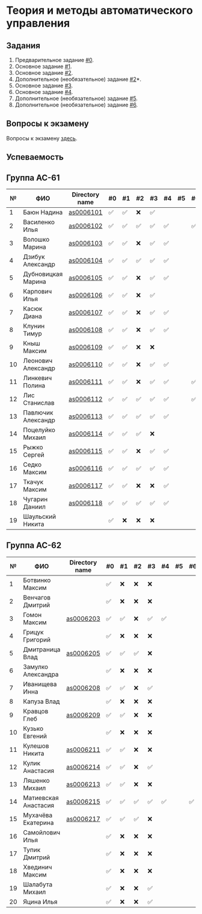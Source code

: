 ﻿# Теория и методы автоматического управления

## Задания

1. Предварительное задание [#0](./tasks/task_00/readme.md).
2. Основное задание [#1](./tasks/task_01/readme.md).
3. Основное задание [#2](./tasks/task_02/readme.md).
4. Дополнительное (необязательное) задание [#2](https://github.com/platisd/duplicate-code-detection-tool/issues/27)*.
5. Основное задание [#3](./tasks/task_03/readme.md).
6. Основное задание [#4](./tasks/task_04/readme.md).
7. Дополнительное (необязательное) задание [#5](./tasks/task_05/readme.md).
8. Дополнительное (необязательное) задание [#6](./tasks/task_06/readme.md).

## Вопросы к экзамену

Вопросы к экзамену [здесь](./tasks/readme.md).

## Успеваемость

## Группа АС-61


| №  | ФИО                            | Directory name               | #0 | #1  | #2 | #3  | #4 | #5 | #6 | Рейтинг | Доклад |
|----|--------------------------------|------------------------------|----|-----|----|-----|----|----|----|---------|--------|
| 1  | Баюн Надина                    | [as0006101](trunk/as0006101) | ✅ | ✅ | ❌ | ✅ |    |    |    |         |        |
| 2  | Василенко Илья                 | [as0006102](trunk/as0006102) | ✅ | ✅ | ✅ | ✅ | ✅ |    | ✅ |       ❽|        |
| 3  | Волошко Марина                 | [as0006103](trunk/as0006103) | ✅ | ✅ | ❌ | ✅ | ✅ |    |    |        7|        |
| 4  | Дзибук Александр               | [as0006104](trunk/as0006104) | ✅ | ✅ | ✅ | ✅ | ✅ |    |    |       ❾|        |
| 5  | Дубновицкая Марина             | [as0006105](trunk/as0006105) | ✅ | ✅ | ❌ | ✅ | ✅ |    |    |        7|        |
| 6  | Карпович Илья                  | [as0006106](trunk/as0006106) | ✅ | ✅ | ❌ | ✅ |    |    |    |         |        |
| 7  | Касюк Диана                    | [as0006107](trunk/as0006107) | ✅ | ✅ | ❌ | ✅ | ✅ |    |    |        7|        |
| 8  | Клунин Тимур                   | [as0006108](trunk/as0006108) | ✅ | ✅ | ❌ | ✅ | ✅ |    |    |         |        |
| 9  | Кныш Максим                    | [as0006109](trunk/as0006109) | ✅ | ✅ | ❌ | ❌ |    |    |    |        7|        |
| 10 | Леонович Александр             | [as0006110](trunk/as0006110) | ✅ | ✅ | ❌ | ✅ | ✅ |    |    |        7|        |
| 11 | Линкевич Полина                | [as0006111](trunk/as0006111) | ✅ | ✅ | ❌ | ✅ | ✅ |    | ✅ |        7|        |
| 12 | Лис Станислав                  | [as0006112](trunk/as0006112) | ✅ | ✅ | ✅ | ✅ | ✅ |    | ✅ |       ❽|        |
| 13 | Павлючик Александр             | [as0006113](trunk/as0006113) | ✅ | ✅ | ✅ | ✅ | ✅ |    |    |       ❽|        |
| 14 | Поцелуйко Михаил               | [as0006114](trunk/as0006114) | ✅ | ✅ | ✅ | ❌ |    |    |    |       ❽|        |
| 15 | Рыжко Сергей                   | [as0006115](trunk/as0006115) | ✅ | ✅ | ❌ | ✅ | ✅ |    |    |        7|        |
| 16 | Седко Максим                   | [as0006116](trunk/as0006116) | ✅ | ✅ | ✅ | ✅ | ✅ |    |    |        ❽|        |
| 17 | Ткачук Максим                  | [as0006117](trunk/as0006117) | ✅ | ✅ | ❌ | ❌ | ✅ |    |    |        ❽|        |
| 18 | Чугарин Даниил                 | [as0006118](trunk/as0006118) | ✅ | ✅ | ✅ | ✅ | ✅ |    |    |        7|        |
| 19 | Шаульский Никита               |                              | ✅ | ❌ | ❌ | ❌ |    |    |    |         |        |


## Группа АС-62

| №  | ФИО                            | Directory name               | #0 | #1  | #2 | #3  | #4 | #5 | #6 | Рейтинг | Доклад |
|----|--------------------------------|----------------------------- |----|-----|----|-----|----|----|----|---------|--------|
| 1  | Ботвинко Максим                |                              | ✅ | ❌ | ❌ | ❌ |    |    |    |         |        |
| 2  | Венчагов Дмитрий               |                              | ✅ | ❌ | ❌ | ❌ |    |    |    |         |        |
| 3  | Гомон Максим                   | [as0006203](trunk/as0006203) | ✅ | ✅ | ❌ | ✅ | ✅ |    |    |        7|        |
| 4  | Грицук Григорий                |                              | ✅ | ❌ | ❌ | ❌ |    |    |    |         |        |
| 5  | Дмитраница Влад                | [as0006205](trunk/as0006205) | ✅ | ✅ | ✅ | ❌ |    |    |    |        7|        |
| 6  | Замулко Александра             |                              | ✅ | ❌ | ❌ | ❌ |    |    |    |         |        |
| 7  | Иванищева Инна                 | [as0006208](trunk/as0006208) | ✅ | ✅ | ❌ | ✅ |    |    |    |        7|        |
| 8  | Капуза Влад                    |                              | ✅ | ❌ | ❌ | ❌ |    |    |    |         |        |
| 9  | Кравцов Глеб                   | [as0006209](trunk/as0006209) | ✅ | ✅ | ❌ | ❌ |    |    |    |        7|        |
| 10 | Кузько Евгений                 |                              | ✅ | ❌ | ❌ | ❌ |    |    |    |         |        |
| 11 | Кулешов Никита                 | [as0006211](trunk/as0006211) | ✅ | ✅ | ❌ | ❌ |    |    |    |        7|        |
| 12 | Кулик Анастасия                | [as0006214](trunk/as0006214) | ✅ | ✅ | ❌ | ✅ |    |    |    |        7|        |
| 13 | Ляшенко Михаил                 | [as0006213](trunk/as0006213) | ✅ | ✅ | ❌ | ❌ |    |    |    |        7|        |
| 14 | Матиевская Анастасия           | [as0006215](trunk/as0006215) | ✅ | ✅ | ✅ | ✅ | ✅ |    | ✅ |        ❾|        |
| 15 | Мухачёва Екатерина             | [as0006217](trunk/as0006217) | ✅ | ✅ | ✅ | ❌ |    |    |    |        7|        |
| 16 | Самойлович Илья                |                              | ✅ | ❌ | ❌ | ❌ |    |    |    |         |        |
| 17 | Тупик Дмитрий                  |                              | ✅ | ❌ | ❌ | ❌ |    |    |    |         |        |
| 18 | Хвединич Максим                |                              | ✅ | ❌ | ❌ | ❌ |    |    |    |         |        |
| 19 | Шалабута Михаил                |                              | ✅ | ❌ | ❌ | ✅ |    |    |    |         |        |
| 20 | Яцина Илья                     |                              | ✅ | ❌ | ❌ | ✅ |    |    |    |         |        |

